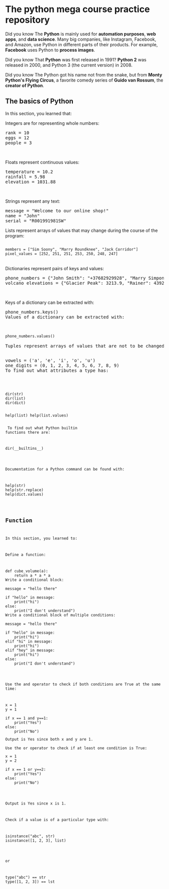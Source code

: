# The python mega course practice repository

Did you know The <strong>Python</strong> is mainly used for <strong>automation purposes</strong>, <strong>web apps</strong>, and <strong>data science</strong>. Many big companies, like Instagram, Facebook, and Amazon, use Python in different parts of their products. For example, <strong>Facebook</strong> uses Python to <strong>process images</strong>.

Did you know That <strong>Python</strong> was first released in 1991? <strong>Python 2</strong> was released in 2000, and Python 3 (the current version) in 2008.

Did you know The Python got his name not from the snake, but from <strong>Monty Python's Flying Circus</strong>, a favorite comedy series of <strong>Guido van Rossum</strong>, the <strong>creator of Python</strong>.

## The basics of Python

In this section, you learned that:
<br>

Integers are for representing whole numbers:
<pre>
rank = 10
eggs = 12
people = 3
</pre>
<br>

Floats represent continuous values:
<pre>
temperature = 10.2
rainfall = 5.98
elevation = 1031.88
</pre>
<br>

Strings represent any text:
<pre>
message = "Welcome to our online shop!"
name = "John"
serial = "R001991981SW"
</pre>
Lists represent arrays of values that may change during the course of the program:

<code>
members = ["Sim Soony", "Marry Roundknee", "Jack Corridor"]
pixel_values = [252, 251, 251, 253, 250, 248, 247]
</code>
<br>

Dictionaries represent pairs of keys and values:
<pre>
phone_numbers = {"John Smith": "+37682929928", "Marry Simpons": "+423998200919"}
volcano_elevations = {"Glacier Peak": 3213.9, "Rainer": 4392.1}
</pre>
<br>

Keys of a dictionary can be extracted with:
<pre>
phone_numbers.keys()
Values of a dictionary can be extracted with:
</code>

<code>
phone_numbers.values()
</code>
Tuples represent arrays of values that are not to be changed during the course of the program:

<pre>
vowels = ('a', 'e', 'i', 'o', 'u')
one_digits = (0, 1, 2, 3, 4, 5, 6, 7, 8, 9)
To find out what attributes a type has:
</pre>

<code>
dir(str)
dir(list)
dir(dict)
  
 help(list)
 help(list.values)
</pre>
To find out what Python builtin functions there are:

<pre>
dir(__builtins__)
</pre>
Documentation for a Python command can be found with:

<pre>
help(str)
help(str.replace)
help(dict.values)
</pre>


## Function
In this section, you learned to:

Define a function:
<pre>
def cube_volume(a):
    return a * a * a
Write a conditional block:

message = "hello there"

if "hello" in message:
    print("hi")
else:
    print("I don't understand")
Write a conditional block of multiple conditions:

message = "hello there"

if "hello" in message:
    print("hi")
elif "hi" in message:
    print("hi")
elif "hey" in message:
    print("hi")
else:
    print("I don't understand")
</pre>

Use the and operator to check if both conditions are True at the same time:

<pre>
x = 1
y = 1

if x == 1 and y==1:
    print("Yes")
else:
    print("No")
<pre>
Output is Yes since both x and y are 1.

Use the or operator to check if at least one condition is True:
<pre>
x = 1
y = 2

if x == 1 or y==2:
    print("Yes")
else:
    print("No")
</pre>

Output is Yes since x is 1.

Check if a value is of a particular type with:
<pre>
isinstance("abc", str)
isinstance([1, 2, 3], list)
</pre>

or
<pre>
type("abc") == str
type([1, 2, 3]) == lst
</pre>